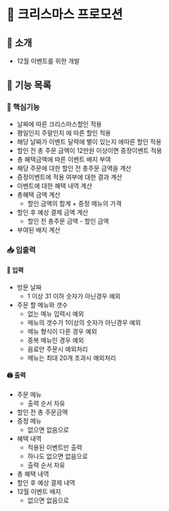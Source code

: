 # 🌟 크리스마스 프로모션

## 📖 소개
* 12월 이벤트를 위한 개발

## 🚀 기능 목록

### 🔑 핵심기능
* 날짜에 따른 크리스마스할인 적용
* 평일인지 주말인지 에 따른 할인 적용
* 해당 날짜가 이벤트 달력에 별이 있는지 에따른 할인 적용
* 할인 전 총 주문 금액이 12만원 이상이면 증정이벤트 적용
* 총 혜택금액에 따른 이벤트 배지 부여
* 해당 주문에 대한 할인 전 총주문 금액을 계산
* 증정이벤트에 적용 여부에 대한 결과 계산
* 이벤트에 대한 혜택 내역 계산 
* 총혜택 금액 계산
  * 할인 금액의 합계 + 증정 메뉴의 가격
* 할인 후 예상 결제 금액 계산
  * 할인 전 총주문 금액 - 할인 금액
* 부여된 배지 계산

### 📥 입출력

#### 📝 입력
* 방문 날짜
  * 1 이상 31 이하 숫자가 아닌경우 예외
* 주문 할 메뉴와 갯수
  * 없는 메뉴 입력시 예외
  * 메뉴의 갯수가 1이상의 숫자가 아닌경우 예외
  * 메뉴 형식이 다른 경우 예외
  * 중복 메뉴인 경우 예외
  * 음료만 주문시 예외처리
  * 메뉴는 최대 20개 초과시 예외처리

#### 🖨️ 출력
* 주문 메뉴
  * 출력 순서 자유
* 할인 전 총 주문금액
* 증정 메뉴
  * 없으면 없음으로
* 혜택 내역
  * 적용된 이벤트만 출력
  * 하나도 없으면 없음으로
  * 출력 순서 자유
* 총 혜택 내역
* 할인 후 예상 결제 내역
* 12월 이벤트 배지
  * 없으면 없음으로
